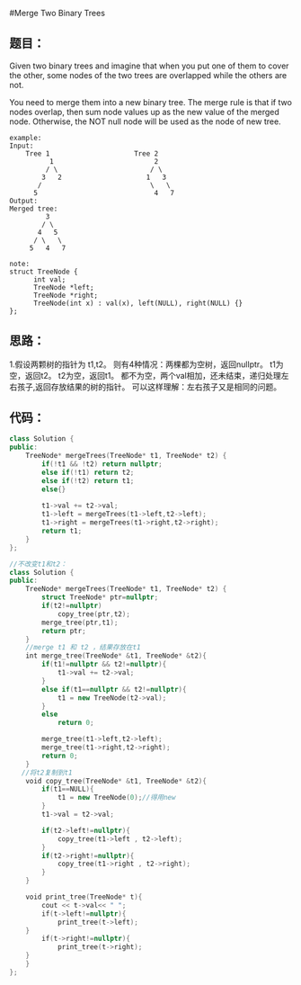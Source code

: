 #Merge Two Binary Trees

## 题目：

Given two binary trees and imagine that when you put one of them to cover the other, some nodes of the two trees are
overlapped while the others are not.

You need to merge them into a new binary tree. The merge rule is that if two nodes overlap, then sum node values up 
as the new value of the merged node. Otherwise, the NOT null node will be used as the node of new tree.

```
example:
Input: 
	Tree 1                     Tree 2                  
          1                         2                             
         / \                       / \                            
        3   2                     1   3                        
       /                           \   \                      
      5                             4   7                  
Output: 
Merged tree:
	     3
	    / \
	   4   5
	  / \   \ 
	 5   4   7

note:
struct TreeNode {
      int val;
      TreeNode *left;
      TreeNode *right;
      TreeNode(int x) : val(x), left(NULL), right(NULL) {}
};
```

## 思路：

1.假设两颗树的指针为 t1,t2。
  则有4种情况：两棵都为空树，返回nullptr。
            t1为空，返回t2。
            t2为空，返回t1。
            都不为空，两个val相加，还未结束，递归处理左右孩子,返回存放结果的树的指针。
  可以这样理解：左右孩子又是相同的问题。

## 代码：

```cpp
class Solution {
public:
    TreeNode* mergeTrees(TreeNode* t1, TreeNode* t2) {
        if(!t1 && !t2) return nullptr;
        else if(!t1) return t2;
        else if(!t2) return t1;
        else{}
        
        t1->val += t2->val;
        t1->left = mergeTrees(t1->left,t2->left);
        t1->right = mergeTrees(t1->right,t2->right);
        return t1;
    }
};

```


```cpp
//不改变t1和t2：
class Solution {
public:
    TreeNode* mergeTrees(TreeNode* t1, TreeNode* t2) {
        struct TreeNode* ptr=nullptr;
        if(t2!=nullptr)
            copy_tree(ptr,t2);
        merge_tree(ptr,t1);
        return ptr;
    }
    //merge t1 和 t2 ，结果存放在t1
    int merge_tree(TreeNode* &t1, TreeNode* &t2){
        if(t1!=nullptr && t2!=nullptr){
            t1->val += t2->val;
        }
        else if(t1==nullptr && t2!=nullptr){
            t1 = new TreeNode(t2->val);
        }
        else
            return 0;

        merge_tree(t1->left,t2->left);
        merge_tree(t1->right,t2->right);
        return 0;
    }
   //将t2复制到t1
    void copy_tree(TreeNode* &t1, TreeNode* &t2){
        if(t1==NULL){
            t1 = new TreeNode(0);//得用new
        }
        t1->val = t2->val;

        if(t2->left!=nullptr){
            copy_tree(t1->left , t2->left);
        }
        if(t2->right!=nullptr){
            copy_tree(t1->right , t2->right);
        }
    }

    void print_tree(TreeNode* t){
        cout << t->val<< " ";
        if(t->left!=nullptr){
            print_tree(t->left);
	}
        if(t->right!=nullptr){
            print_tree(t->right);
	}
    }
}; 

```



